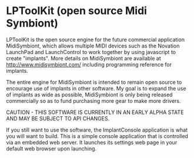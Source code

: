 LPToolKit (open source Midi Symbiont)
=========

LPToolKit is the open source engine for the future commercial application MidiSymbiont, which allows multiple MIDI devices such as the Novation LaunchPad and LaunchControl to work together by using javascript to create "implants".  More details on MidiSymbiont are available at http://www.midisymbiont.com/ including programming reference for implants.

The entire engine for MidiSymbiont is intended to remain open source to encourage use of implants in other software.  My goal is to expand the use of implants as wide as possible, MidiSymbiont is only being released commercially so as to fund purchasing more gear to make more drivers.

CAUTION - THIS SOFTWARE IS CURRENTLY IN AN EARLY ALPHA STATE AND MAY BE SUBJECT TO API CHANGES.

If you still want to use the software, the ImplantConsole application is what you will want to build.  This is a simple console application that is controlled via an embedded web server.  It launches its settings web page in your default web browser upon launching.
